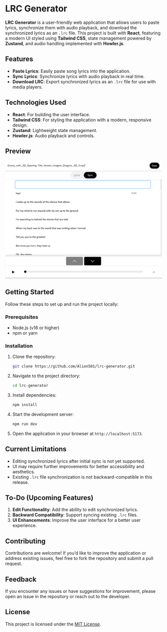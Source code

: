 # LRC Generator

**LRC Generator** is a user-friendly web application that allows users to paste lyrics, synchronize them with audio playback, and download the synchronized lyrics as an `.lrc` file. This project is built with **React**, featuring a modern UI styled using **Tailwind CSS**, state management powered by **Zustand**, and audio handling implemented with **Howler.js**.

## Features

- **Paste Lyrics**: Easily paste song lyrics into the application.
- **Sync Lyrics**: Synchronize lyrics with audio playback in real time.
- **Download LRC**: Export synchronized lyrics as an `.lrc` file for use with media players.

## Technologies Used

- **React**: For building the user interface.
- **Tailwind CSS**: For styling the application with a modern, responsive design.
- **Zustand**: Lightweight state management.
- **Howler.js**: Audio playback and controls.

## Preview

![Screenshot of LRC Generator](/screenshot/image.png)

## Getting Started

Follow these steps to set up and run the project locally:

### Prerequisites
- Node.js (v16 or higher)
- npm or yarn

### Installation

1. Clone the repository:
   ```bash
   git clone https://github.com/Alien501/lrc-generator.git
   ```
2. Navigate to the project directory:
   ```bash
   cd lrc-generator
   ```
3. Install dependencies:
   ```bash
   npm install
   ```
4. Start the development server:
   ```bash
   npm run dev
   ```
5. Open the application in your browser at `http://localhost:5173`.

## Current Limitations

- Editing synchronized lyrics after initial sync is not yet supported.
- UI may require further improvements for better accessibility and aesthetics.
- Existing `.lrc` file synchronization is not backward-compatible in this release.

## To-Do (Upcoming Features)

1. **Edit Functionality**: Add the ability to edit synchronized lyrics.
2. **Backward Compatibility**: Support syncing existing `.lrc` files.
3. **UI Enhancements**: Improve the user interface for a better user experience.

## Contributing

Contributions are welcome! If you’d like to improve the application or address existing issues, feel free to fork the repository and submit a pull request.

## Feedback

If you encounter any issues or have suggestions for improvement, please open an issue in the repository or reach out to the developer.

## License

This project is licensed under the [MIT License](LICENSE).

